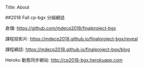 Title: About

##2018 Fall cp-bgx 分組網誌

倉儲: <a href="https://github.com/mdecp2018/finalproject-bgx">https://github.com/mdecp2018/finalproject-bgx</a>

課程投影片: <a href="https://mdecp2018.github.io/finalproject-bgx/reveal">https://mdecp2018.github.io/finalproject-bgx/reveal</a>

課程網誌: <a href="https://mdecp2018.github.io/finalproject-bgx/blog">https://mdecp2018.github.io/finalproject-bgx/blog</a>

Heroku 動態同步網站: <a href="http://cp2018-bgx.herokuapp.com">http://cp2018-bgx.herokuapp.com</a>








